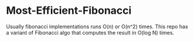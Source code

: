 # Most-Efficient-Fibonacci
Usually fibonacci implementations runs O(n) or O(n^2) times. This repo has a variant of Fibonacci algo that computes the result in O(log N) times.
